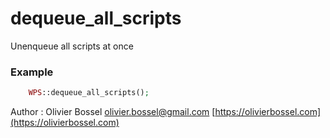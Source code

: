 # dequeue_all_scripts

Unenqueue all scripts at once


### Example
```php
	WPS::dequeue_all_scripts();
```
Author : Olivier Bossel [olivier.bossel@gmail.com](mailto:olivier.bossel@gmail.com) [https://olivierbossel.com](https://olivierbossel.com)